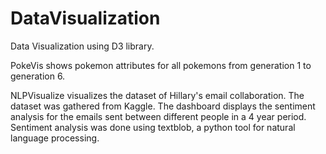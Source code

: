 # DataVisualization

Data Visualization using D3 library.

PokeVis shows pokemon attributes for all pokemons from generation 1 to generation 6.

NLPVisualize visualizes the dataset of Hillary's email collaboration. The dataset was gathered from Kaggle. The dashboard displays the sentiment analysis for the emails sent between different people in a 4 year period. Sentiment analysis was done using textblob, a python tool for natural language processing.


